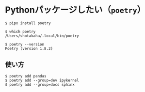 # Pythonパッケージしたい（``poetry``）

```console
$ pipx install poetry

$ which poetry
/Users/shotakaha/.local/bin/poetry

$ poetry --version
Poetry (version 1.8.2)
```

## 使い方

```console
$ poetry add pandas
$ poetry add --group=dev ipykernel
$ poetry add --group=docs sphinx
```

